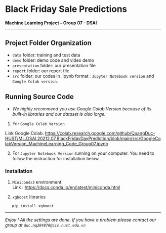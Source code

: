 # Black Friday Sale Predictions 
**Machine Learning Project - Group 07 - DSAI**

---

## Project Folder Organization

* `data` folder: training and test data
* `demo` folder: demo code and video demo
* `presentation` folder: our presentation file
* `report` folder: our report file
* `src` folder:  our codes in .ipynb format : 
 `Jupyter Notebook version` and `Google Colab version`.

## Running Source Code
 * *We highly recommend you use Google Colab Version because of its built-in libraries and our dataset is also large.*
1. For `Google Colab Version`

Link Google Colab: 
https://colab.research.google.com/github/QuangDuc-HUST/ML.DSAI.20212.07.BlackFridayDayPrediction/blob/main/src/GoogleColabVersion_MachineLearning_Code_Group07.ipynb


2. For `Jupyter Notebook Version` running on your computer. You need to follow the instruction for installation below.

### Installation

1. `Miniconda3` environment \
    Link : https://docs.conda.io/en/latest/miniconda.html

2.  `xgboost` libraries 

```
   pip install xgboost
```

---
*Enjoy ! All the settings are done. If you have a problem please contact our group at `duc.nq204876@sis.hust.edu.vn`*



